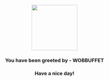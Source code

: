 <p align="center">
            <img src="https://raw.githubusercontent.com/PokeAPI/sprites/master/sprites/pokemon/202.png" width="150" height="150">
          </p>
          <h3 align="center">You have been greeted by - <b>WOBBUFFET</b></h3>
          <h3 align="center">Have a nice day!</h3>
